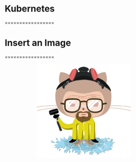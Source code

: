 # Kubernetes
=================
# Insert an Image
=================
  <p align="center">
    <img width="300" height="300" src="octopus-bb.png">
  </p>
